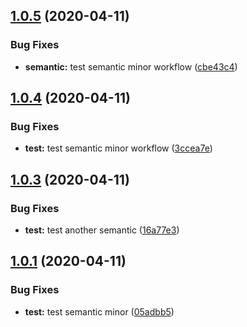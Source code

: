 ## [1.0.5](https://github.com/zephyrmathias/create-react-app-s3/compare/v1.0.4...v1.0.5) (2020-04-11)


### Bug Fixes

* **semantic:** test semantic minor workflow ([cbe43c4](https://github.com/zephyrmathias/create-react-app-s3/commit/cbe43c404a47aabc05aac2d5248f951ed50f3c72))

## [1.0.4](https://github.com/zephyrmathias/create-react-app-s3/compare/v1.0.3...v1.0.4) (2020-04-11)


### Bug Fixes

* **test:** test semantic minor workflow ([3ccea7e](https://github.com/zephyrmathias/create-react-app-s3/commit/3ccea7e186a84b6a72d99bd8e6998abfb5c60abb))

## [1.0.3](https://github.com/zephyrmathias/create-react-app-s3/compare/v1.0.2...v1.0.3) (2020-04-11)


### Bug Fixes

* **test:** test another semantic ([16a77e3](https://github.com/zephyrmathias/create-react-app-s3/commit/16a77e322c28c97ceda45b98086938837277b7bf))

## [1.0.1](https://github.com/zephyrmathias/create-react-app-s3/compare/v1.0.0...v1.0.1) (2020-04-11)


### Bug Fixes

* **test:** test semantic minor ([05adbb5](https://github.com/zephyrmathias/create-react-app-s3/commit/05adbb5e46755736c91de852aa19fc8dc6c6a4a6))

